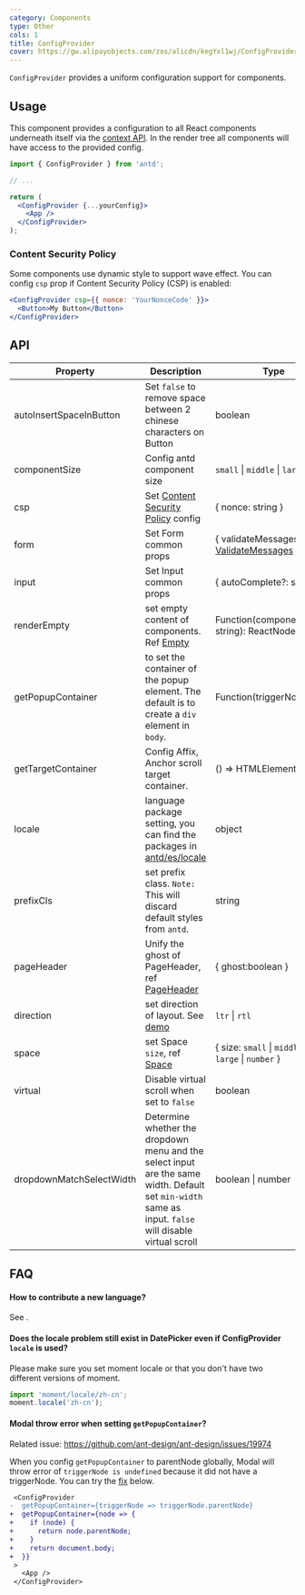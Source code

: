 ```yaml
---
category: Components
type: Other
cols: 1
title: ConfigProvider
cover: https://gw.alipayobjects.com/zos/alicdn/kegYxl1wj/ConfigProvider.svg
---
```


`ConfigProvider` provides a uniform configuration support for components.

## Usage

This component provides a configuration to all React components underneath itself via the [context API](https://facebook.github.io/react/docs/context.html). In the render tree all components will have access to the provided config.

```jsx
import { ConfigProvider } from 'antd';

// ...

return (
  <ConfigProvider {...yourConfig}>
    <App />
  </ConfigProvider>
);
```

### Content Security Policy

Some components use dynamic style to support wave effect. You can config `csp` prop if Content Security Policy (CSP) is enabled:

```jsx
<ConfigProvider csp={{ nonce: 'YourNonceCode' }}>
  <Button>My Button</Button>
</ConfigProvider>
```

## API

| Property | Description | Type | Default | Version |
| --- | --- | --- | --- | --- |
| autoInsertSpaceInButton | Set `false` to remove space between 2 chinese characters on Button | boolean | true |  |
| componentSize | Config antd component size | `small` \| `middle` \| `large` | - |  |
| csp | Set [Content Security Policy](https://developer.mozilla.org/en-US/docs/Web/HTTP/CSP) config | { nonce: string } | - |  |
| form | Set Form common props | { validateMessages?: [ValidateMessages](/components/form/#validateMessages) } | - |  |
| input | Set Input common props | { autoComplete?: string } | - | 4.2.0 |
| renderEmpty | set empty content of components. Ref [Empty](/components/empty/) | Function(componentName: string): ReactNode | - |  |
| getPopupContainer | to set the container of the popup element. The default is to create a `div` element in `body`. | Function(triggerNode) | () => document.body |  |
| getTargetContainer | Config Affix, Anchor scroll target container. | () => HTMLElement | () => window | 4.2.0 |
| locale | language package setting, you can find the packages in [antd/es/locale](http://unpkg.com/antd/es/locale/) | object |  |
| prefixCls | set prefix class. `Note:` This will discard default styles from `antd`. | string | `ant` |  |
| pageHeader | Unify the ghost of PageHeader, ref [PageHeader](/components/page-header) | { ghost:boolean } | true |  |
| direction | set direction of layout. See [demo](#components-config-provider-demo-direction) | `ltr` \| `rtl` | `ltr` |  |
| space | set Space `size`, ref [Space](/components/space) | { size: `small` \| `middle` \| `large` \| `number` } | - | 4.1.0 |
| virtual | Disable virtual scroll when set to `false` | boolean | - | 4.3.0 |
| dropdownMatchSelectWidth | Determine whether the dropdown menu and the select input are the same width. Default set `min-width` same as input. `false` will disable virtual scroll | boolean \| number | - | 4.3.0 |

## FAQ

#### How to contribute a new language?

See [<Adding new language>](/docs/react/i18n#Adding-newplanguage).

#### Does the locale problem still exist in DatePicker even if ConfigProvider `locale` is used?

Please make sure you set moment locale or that you don't have two different versions of moment.

```js
import 'moment/locale/zh-cn';
moment.locale('zh-cn');
```

#### Modal throw error when setting `getPopupContainer`?

Related issue: https://github.com/ant-design/ant-design/issues/19974

When you config `getPopupContainer` to parentNode globally, Modal will throw error of `triggerNode is undefined` because it did not have a triggerNode. You can try the [fix](https://github.com/afc163/feedback-antd/commit/3e4d1ad1bc1a38460dc3bf3c56517f737fe7d44a) below.

```diff
 <ConfigProvider
-  getPopupContainer={triggerNode => triggerNode.parentNode}
+  getPopupContainer={node => {
+    if (node) {
+      return node.parentNode;
+    }
+    return document.body;
+  }}
 >
   <App />
 </ConfigProvider>
```
